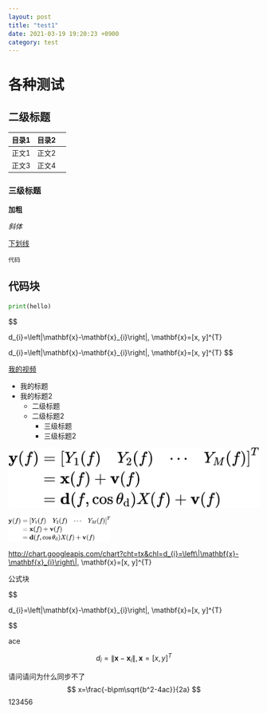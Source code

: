 ```yaml
---
layout: post
title: "test1"
date: 2021-03-19 19:20:23 +0900
category: test
---
```


# 各种测试

## 二级标题

| 目录1 | 目录2 |      |
| ----- | ----- | ---- |
| 正文1 | 正文2 |      |
| 正文3 | 正文4 |      |

### 三级标题

**加粗**

*斜体*

<u>下划线</u>

`代码`

## 代码块

```python
print(hello)
```

$$

d_{i}=\left\|\mathbf{x}-\mathbf{x}_{i}\right\|, \mathbf{x}=[x, y]^{T}

$$
$$
d_{i}=\left\|\mathbf{x}-\mathbf{x}_{i}\right\|, \mathbf{x}=[x, y]^{T}
$$

[我的视频](https://www.bilibili.com/video/BV1k64y1D7eY)

* 我的标题
* 我的标题2
  * 二级标题
  * 二级标题2
    * 三级标题
    * 三级标题2



![image-20210323191740746](2021-03-19-test1.assets/image-20210323191740746.png)

<img src="2021-03-19-test1.assets/image-20210323191752989.png" alt="image-20210323191752989" style="zoom: 20%;" />

http://chart.googleapis.com/chart?cht=tx&chl=d_{i}=\left\|\mathbf{x}-\mathbf{x}_{i}\right\|, \mathbf{x}=[x, y]^{T}

公式块

$$

d_{i}=\left\|\mathbf{x}-\mathbf{x}_{i}\right\|, \mathbf{x}=[x, y]^{T}

$$

ace

$$ d_{i}=\left\|\mathbf{x}-\mathbf{x}_{i}\right\|, \mathbf{x}=[x, y]^{T} $$

请问请问为什么同步不了
$$
x=\frac{-b\pm\sqrt{b^2-4ac}}{2a}
$$
123456